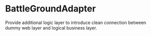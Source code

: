 # BattleGroundAdapter

Provide additional logic layer to introduce clean connection between dummy web layer and logical business layer.

